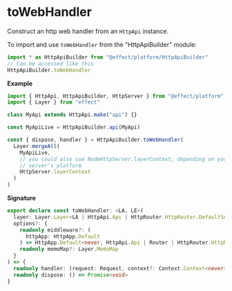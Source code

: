 # toWebHandler

Construct an http web handler from an `HttpApi` instance.

To import and use `toWebHandler` from the "HttpApiBuilder" module:

```ts
import * as HttpApiBuilder from "@effect/platform/HttpApiBuilder"
// Can be accessed like this
HttpApiBuilder.toWebHandler
```

**Example**

```ts
import { HttpApi, HttpApiBuilder, HttpServer } from "@effect/platform"
import { Layer } from "effect"

class MyApi extends HttpApi.make("api") {}

const MyApiLive = HttpApiBuilder.api(MyApi)

const { dispose, handler } = HttpApiBuilder.toWebHandler(
  Layer.mergeAll(
    MyApiLive,
    // you could also use NodeHttpServer.layerContext, depending on your
    // server's platform
    HttpServer.layerContext
  )
)
```

**Signature**

```ts
export declare const toWebHandler: <LA, LE>(
  layer: Layer.Layer<LA | HttpApi.Api | HttpRouter.HttpRouter.DefaultServices, LE>,
  options?: {
    readonly middleware?: (
      httpApp: HttpApp.Default
    ) => HttpApp.Default<never, HttpApi.Api | Router | HttpRouter.HttpRouter.DefaultServices>
    readonly memoMap?: Layer.MemoMap
  }
) => {
  readonly handler: (request: Request, context?: Context.Context<never> | undefined) => Promise<Response>
  readonly dispose: () => Promise<void>
}
```
